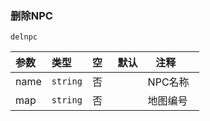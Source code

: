### 删除NPC
`delnpc`

| 参数 | 类型     | 空   | 默认 | 注释     |
| :--- | :------- | :--- | ---- | -------- |
| name | `string` | 否   |      | NPC名称  |
| map  | `string` | 否   |      | 地图编号 |

